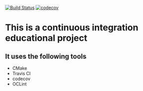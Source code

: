 
[![Build Status](https://api.travis-ci.com/Diaa-Eldeen-E/CI_test.svg?branch=master)](https://app.travis-ci.com/github/Diaa-Eldeen-E/CI_test/)	[![codecov](https://codecov.io/gh/diaa3007/CI_test/branch/master/graph/badge.svg)](https://codecov.io/gh/diaa3007/CI_test)



# This is a continuous integration educational project

## It uses the following tools
- CMake
- Travis CI
- codecov
- OCLint